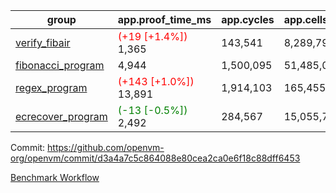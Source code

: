 | group | app.proof_time_ms | app.cycles | app.cells_used | leaf.proof_time_ms | leaf.cycles | leaf.cells_used |
| -- | -- | -- | -- | -- | -- | -- |
| [verify_fibair](https://github.com/openvm-org/openvm/blob/benchmark-results/benchmarks-pr/1374/verify_fibair-d3a4a7c5c864088e80cea2ca0e6f18c88dff6453.md) |<span style='color: red'>(+19 [+1.4%])</span> 1,365 |  143,541 |  8,289,796 |- | - | - |
| [fibonacci_program](https://github.com/openvm-org/openvm/blob/benchmark-results/benchmarks-pr/1374/fibonacci-d3a4a7c5c864088e80cea2ca0e6f18c88dff6453.md) | 4,944 |  1,500,095 |  51,485,080 |- | - | - |
| [regex_program](https://github.com/openvm-org/openvm/blob/benchmark-results/benchmarks-pr/1374/regex-d3a4a7c5c864088e80cea2ca0e6f18c88dff6453.md) |<span style='color: red'>(+143 [+1.0%])</span> 13,891 |  1,914,103 |  165,455,373 |- | - | - |
| [ecrecover_program](https://github.com/openvm-org/openvm/blob/benchmark-results/benchmarks-pr/1374/ecrecover-d3a4a7c5c864088e80cea2ca0e6f18c88dff6453.md) |<span style='color: green'>(-13 [-0.5%])</span> 2,492 |  284,567 |  15,055,723 |- | - | - |


Commit: https://github.com/openvm-org/openvm/commit/d3a4a7c5c864088e80cea2ca0e6f18c88dff6453

[Benchmark Workflow](https://github.com/openvm-org/openvm/actions/runs/13451697919)
